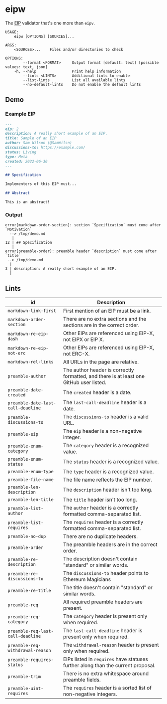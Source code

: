 eipw
====

The [EIP] validator that's one more than `eipv`.

```
USAGE:
    eipw [OPTIONS] [SOURCES]...

ARGS:
    <SOURCES>...    Files and/or directories to check

OPTIONS:
        --format <FORMAT>     Output format [default: text] [possible values: text, json]
    -h, --help                Print help information
        --lints <LINTS>       Additional lints to enable
        --list-lints          List all available lints
        --no-default-lints    Do not enable the default lints
```

[EIP]: https://eips.ethereum.org/

## Demo

### Example EIP

```markdown
---
eip: 2
description: A really short example of an EIP.
title: Sample of an EIP
author: Sam Wilson (@SamWilsn)
discussions-to: https://example.com/
status: Living
type: Meta
created: 2022-06-30
---

## Specification

Implementers of this EIP must...

## Abstract

This is an abstract!
```

### Output

```
error[markdown-order-section]: section `Specification` must come after `Motivation`
  --> /tmp/demo.md
   |
12 | ## Specification
   |
error[preamble-order]: preamble header `description` must come after `title`
 --> /tmp/demo.md
  |
3 | description: A really short example of an EIP.
  |
```

## Lints

| id                                  | Description                                                                                   |
|-------------------------------------|-----------------------------------------------------------------------------------------------|
| `markdown-link-first`               | First mention of an EIP must be a link.                                                       |
| `markdown-order-section`            | There are no extra sections and the sections are in the correct order.                        |
| `markdown-re-eip-dash`              | Other EIPs are referenced using EIP-X, not EIPX or EIP X.                                     |
| `markdown-re-eip-not-erc`           | Other EIPs are referenced using EIP-X, not ERC-X.                                             |
| `markdown-rel-links`                | All URLs in the page are relative.                                                            |
| `preamble-author`                   | The author header is correctly formatted, and there is at least one GitHub user listed.       |
| `preamble-date-created`             | The `created` header is a date.                                                               |
| `preamble-date-last-call-deadline`  | The `last-call-deadline` header is a date.                                                    |
| `preamble-discussions-to`           | The `discussions-to` header is a valid URL.                                                   |
| `preamble-eip`                      | The `eip` header is a non-negative integer.                                                   |
| `preamble-enum-category`            | The `category` header is a recognized value.                                                  |
| `preamble-enum-status`              | The `status` header is a recognized value.                                                    |
| `preamble-enum-type`                | The `type` header is a recognized value.                                                      |
| `preamble-file-name`                | The file name reflects the EIP number.                                                        |
| `preamble-len-description`          | The `description` header isn't too long.                                                      |
| `preamble-len-title`                | The `title` header isn't too long.                                                            |
| `preamble-list-author`              | The `author` header is a correctly formatted comma-separated list.                            |
| `preamble-list-requires`            | The `requires` header is a correctly formatted comma-separated list.                          |
| `preamble-no-dup`                   | There are no duplicate headers.                                                               |
| `preamble-order`                    | The preamble headers are in the correct order.                                                |
| `preamble-re-description`           | The description doesn't contain "standard" or similar words.                                  |
| `preamble-re-discussions-to`        | The `discussions-to` header points to Ethereum Magicians                                      |
| `preamble-re-title`                 | The title doesn't contain "standard" or similar words.                                        |
| `preamble-req`                      | All required preamble headers are present.                                                    |
| `preamble-req-category`             | The `category` header is present only when required.                                          |
| `preamble-req-last-call-deadline`   | The `last-call-deadline` header is present only when required.                                |
| `preamble-req-withdrawal-reason`    | The `withdrawal-reason` header is present only when required.                                 |
| `preamble-requires-status`          | EIPs listed in `requires` have statuses further along than the current proposal.              |
| `preamble-trim`                     | There is no extra whitespace around preamble fields.                                          |
| `preamble-uint-requires`            | The `requires` header is a sorted list of non-negative integers.                              |
